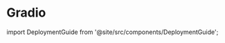 # Gradio

import DeploymentGuide from '@site/src/components/DeploymentGuide';

<DeploymentGuide
  repo="letsdiscodev/example-gradio-site"
  exampleProjectName="my-gradio-site"
/>
